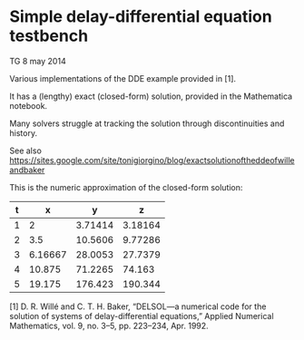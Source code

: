 Simple delay-differential equation testbench
============================================

TG 8 may 2014


Various implementations of the DDE example provided in [1]. 

It has a (lengthy) exact (closed-form) solution, provided in the Mathematica notebook. 

Many solvers struggle at tracking the solution through discontinuities and history.

See also https://sites.google.com/site/tonigiorgino/blog/exactsolutionoftheddeofwilleandbaker

This is the numeric approximation of the closed-form solution:

|	t	|	x	|	y	|	z	|
|---|---|---|---|		 
|	1	|	2	|	3.71414	|	3.18164	|
|	2	|	3.5	|	10.5606	|	9.77286	|
|	3	|	6.16667	|	28.0053	|	27.7379	|
|	4	|	10.875	|	71.2265	|	74.163	|
|	5	|	19.175	|	176.423	|	190.344	|




[1] D. R. Willé and C. T. H. Baker, “DELSOL—a numerical code for the
    solution of systems of delay-differential equations,” Applied
    Numerical Mathematics, vol. 9, no. 3–5, pp. 223–234, Apr. 1992.

